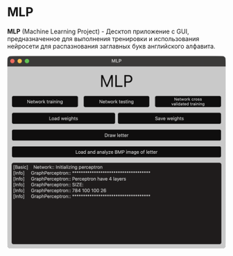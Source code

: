 # MLP
**MLP** (Machine Learning Project) - Десктоп приложение с GUI, предназначенное для выполнения тренировки и использования нейросети для распазнования заглавных букв английского алфавита.

![MLP](src/Preview.png)
